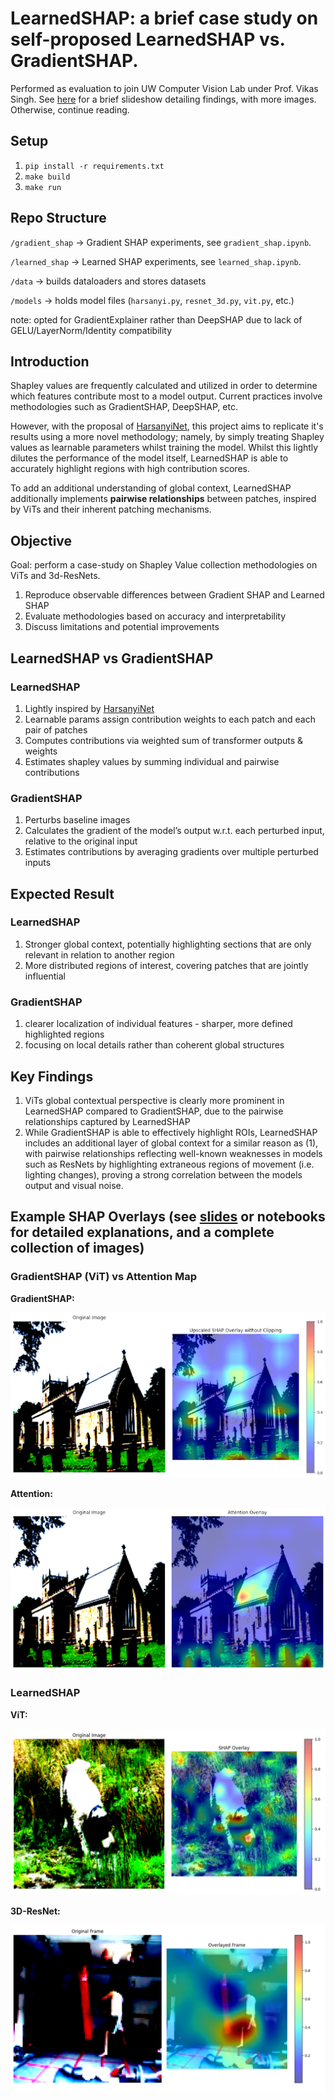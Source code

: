 # LearnedSHAP: a brief case study on self-proposed LearnedSHAP vs. GradientSHAP.

Performed as evaluation to join UW Computer Vision Lab under Prof. Vikas Singh. See [here](https://docs.google.com/presentation/d/1Mb2gKSIBKJRPd86N4UGMgf7CR3XMUyZR-rViMY2amHU/edit?usp=sharing) for a brief slideshow detailing findings, with more images. Otherwise, continue reading.

## Setup

1. `pip install -r requirements.txt`
2. `make build`
3. `make run`

## Repo Structure

`/gradient_shap` → Gradient SHAP experiments, see `gradient_shap.ipynb`.

`/learned_shap` → Learned SHAP experiments, see `learned_shap.ipynb`.

`/data` → builds dataloaders and stores datasets

`/models` → holds model files (`harsanyi.py`, `resnet_3d.py`, `vit.py`, etc.)

note: opted for GradientExplainer rather than DeepSHAP due to lack of GELU/LayerNorm/Identity compatibility

## Introduction

Shapley values are frequently calculated and utilized in order to determine which features contribute most to a model output. Current practices involve methodologies such as GradientSHAP, DeepSHAP, etc.

However, with the proposal of [HarsanyiNet](https://arxiv.org/abs/2304.01811), this project aims to replicate it's results using a more novel methodology; namely, by simply treating Shapley values as learnable parameters whilst training the model. Whilst this lightly dilutes the performance of the model itself, LearnedSHAP is able to accurately highlight regions with high contribution scores.

To add an additional understanding of global context, LearnedSHAP additionally implements **pairwise relationships** between patches, inspired by ViTs and their inherent patching mechanisms.

## Objective

Goal: perform a case-study on Shapley Value collection methodologies on ViTs and 3d-ResNets.
1. Reproduce observable differences between Gradient SHAP and Learned SHAP
2. Evaluate methodologies based on accuracy and interpretability
3. Discuss limitations and potential improvements

## LearnedSHAP vs GradientSHAP

### LearnedSHAP

1. Lightly inspired by [HarsanyiNet](https://arxiv.org/abs/2304.01811)
2. Learnable params assign contribution weights to each patch and each pair of patches
3. Computes contributions via weighted sum of transformer outputs & weights
4. Estimates shapley values by summing individual and pairwise contributions

### GradientSHAP

1. Perturbs baseline images
2. Calculates the gradient of the model’s output w.r.t. each perturbed input, relative to the original input
3. Estimates contributions by averaging gradients over multiple perturbed inputs

## Expected Result

### LearnedSHAP

1. Stronger global context, potentially highlighting sections that are only relevant in relation to another region
2. More distributed regions of interest, covering patches that are jointly influential

### GradientSHAP

1. clearer localization of individual features - sharper, more defined highlighted regions
2. focusing on local details rather than coherent global structures

## Key Findings

1. ViTs global contextual perspective is clearly more prominent in LearnedSHAP compared to GradientSHAP, due to the pairwise relationships captured by LearnedSHAP
2. While GradientSHAP is able to effectively highlight ROIs, LearnedSHAP includes an additional layer of global context for a similar reason as (1), with pairwise relationships reflecting well-known weaknesses in models such as ResNets by highlighting extraneous regions of movement (i.e. lighting changes), proving a strong correlation between the models output and visual noise.

## Example SHAP Overlays (see [slides](https://docs.google.com/presentation/d/1Mb2gKSIBKJRPd86N4UGMgf7CR3XMUyZR-rViMY2amHU/edit?usp=sharing) or notebooks for detailed explanations, and a complete collection of images)

### GradientSHAP (ViT) vs Attention Map

**GradientSHAP:**

![alt text](shap_overlays/gradientSHAP_ViT.png)

**Attention:**

![alt text](shap_overlays/attention_map.png)

### LearnedSHAP

**ViT:**

![alt text](shap_overlays/learnedSHAP_ViT.png)

**3D-ResNet:**

![alt text](shap_overlays/learnedSHAP_3d-resnet.png)